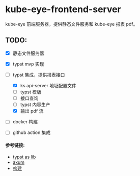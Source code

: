# kube-eye-frontend-server

kube-eye 前端服务器，提供静态文件服务和 kube-eye 报表 pdf。

## TODO:
- [x] 静态文件服务器
- [x] typst mvp 实现
- [ ] typst 集成，提供报表接口
   - [x] ks api-server 地址配置文件
   - [ ] typst 模版
   - [ ] 接口查询
   - [ ] typst 内容生产
   - [x] 输出 pdf 流 
- [ ] docker 构建
- [ ] github action 集成



#### 参考链接: 
 - [typst as lib](https://crates.io/crates/typst-as-lib)
 - [axum](https://github.com/tokio-rs/axum/blob/main/examples/static-file-server/src/main.rs)
 - [构建](https://docker.github.net.cn/language/rust/)
